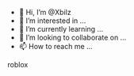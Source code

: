 - 👋 Hi, I’m @Xbilz
- 👀 I’m interested in ...
- 🌱 I’m currently learning ...
- 💞️ I’m looking to collaborate on ...
- 📫 How to reach me ...

<!---
Xbilz/Xbilz is a ✨ special ✨ repository because its `README.md` (this file) appears on your GitHub profile.
You can click the Preview link to take a look at your changes.
Xbilz--->
roblox
